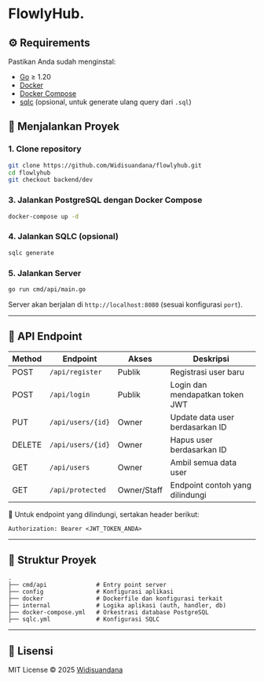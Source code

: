 
# FlowlyHub.

## ⚙️ Requirements

Pastikan Anda sudah menginstal:

- [Go](https://golang.org/dl/) ≥ 1.20
- [Docker](https://docs.docker.com/get-docker/)
- [Docker Compose](https://docs.docker.com/compose/install/)
- [sqlc](https://docs.sqlc.dev/en/stable/overview/install.html) (opsional, untuk generate ulang query dari `.sql`)

## 🚀 Menjalankan Proyek

### 1. Clone repository

```bash
git clone https://github.com/Widisuandana/flowlyhub.git
cd flowlyhub
git checkout backend/dev
```
### 3. Jalankan PostgreSQL dengan Docker Compose

```bash
docker-compose up -d
```

### 4. Jalankan SQLC (opsional)

```bash
sqlc generate
```

### 5. Jalankan Server

```bash
go run cmd/api/main.go
```

Server akan berjalan di `http://localhost:8080` (sesuai konfigurasi `port`).

---

## 📡 API Endpoint

| Method | Endpoint              | Akses         | Deskripsi                        |
|--------|-----------------------|---------------|----------------------------------|
| POST   | `/api/register`       | Publik        | Registrasi user baru             |
| POST   | `/api/login`          | Publik        | Login dan mendapatkan token JWT  |
| PUT    | `/api/users/{id}`     | Owner         | Update data user berdasarkan ID  |
| DELETE | `/api/users/{id}`     | Owner         | Hapus user berdasarkan ID        |
| GET    | `/api/users`          | Owner         | Ambil semua data user            |
| GET    | `/api/protected`      | Owner/Staff   | Endpoint contoh yang dilindungi  |

🔐 Untuk endpoint yang dilindungi, sertakan header berikut:

```
Authorization: Bearer <JWT_TOKEN_ANDA>
```

---

## 📁 Struktur Proyek

```
.
├── cmd/api              # Entry point server
├── config               # Konfigurasi aplikasi
├── docker               # Dockerfile dan konfigurasi terkait
├── internal             # Logika aplikasi (auth, handler, db)
├── docker-compose.yml   # Orkestrasi database PostgreSQL
├── sqlc.yml             # Konfigurasi SQLC
```

---

## 📝 Lisensi

MIT License © 2025 [Widisuandana](https://github.com/Widisuandana)
